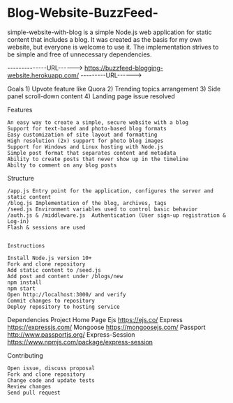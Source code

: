 # Blog-Website-BuzzFeed-
simple-website-with-blog is a simple Node.js web application for static content that includes a blog. It was created as the basis for my own website, but everyone is welcome to use it. The implementation strives to be simple and free of unnecessary dependencies.


--------------URL------> https://buzzfeed-blogging-website.herokuapp.com/ ---------URL------>

Goals
    1) Upvote feature like Quora
    2) Trending topics arrangement
    3) Side panel scroll-down content
    4) Landing page issue resolved

Features

    An easy way to create a simple, secure website with a blog
    Support for text-based and photo-based blog formats
    Easy customization of site layout and formatting
    High resolution (2x) support for photo blog images
    Support for Windows and Linux hosting with Node.js
    Simple post format that separates content and metadata
    Ability to create posts that never show up in the timeline
    Abilty to comment on any blog posts 

Structure

    /app.js Entry point for the application, configures the server and static content
    /blog.js Implementation of the blog, archives, tags
    /seed.js Environment variables used to control basic behavior
    /auth.js & /middleware.js  Authentication (User sign-up registration & Log-in)
    Flash & sessions are used
    
    
    Instructions

    Install Node.js version 10+
    Fork and clone repository
    Add static content to /seed.js
    Add post and content under /blogs/new
    npm install
    npm start
    Open http://localhost:3000/ and verify
    Commit changes to repository
    Deploy repository to hosting service


Dependencies
Project 	        Home Page
Ejs                 https://ejs.co/
Express 	        https://expressjs.com/
Mongoose            https://mongoosejs.com/
Passport            http://www.passportjs.org/
Express-Session     https://www.npmjs.com/package/express-session     

Contributing

    Open issue, discuss proposal
    Fork and clone repository
    Change code and update tests
    Review changes
    Send pull request
